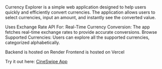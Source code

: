 Currency Explorer is a simple web application designed to help users quickly and efficiently convert currencies. The application allows users to select currencies, input an amount, and instantly see the converted value.





Uses Exchange Rate API For:
Real-Time Currency Conversion: The app fetches real-time exchange rates to provide accurate conversions.
Browse Supported Currencies: Users can explore all the supported currencies, categorized alphabetically.





Backend is hosted on Render 
Frontend is hosted on Vercel




Try it out here: [CineSwipe App](https://currency-explorer-gamma.vercel.app)
